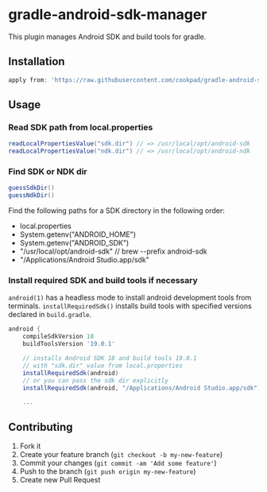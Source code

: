 # gradle-android-sdk-manager

This plugin manages Android SDK and build tools for gradle.

## Installation

```groovy
apply from: 'https://raw.githubusercontent.com/cookpad/gradle-android-sdk-manager/master/sdk_manager.gradle'
```

## Usage

### Read SDK path from local.properties

```groovy
readLocalPropertiesValue("sdk.dir") // => /usr/local/opt/android-sdk
readLocalPropertiesValue("ndk.dir") // => /usr/local/opt/android-ndk
```

### Find SDK or NDK dir

```groovy
guessSdkDir()
guessNdkDir()
```

Find the following paths for a SDK directory in the following order:

* local.properties
* System.getenv("ANDROID_HOME")
* System.getenv("ANDROID_SDK")
* "/usr/local/opt/android-sdk" // brew --prefix android-sdk
* "/Applications/Android Studio.app/sdk"

### Install required SDK and build tools if necessary

`android(1)` has a headless mode to install android development tools from terminals.
`installRequiredSdk()` installs build tools with specified versions declared in `build.gradle`.

```groovy
android {
    compileSdkVersion 18
    buildToolsVersion '19.0.1'

    // installs Android SDK 18 and build tools 19.0.1
    // with "sdk.dir" value from local.properties
    installRequiredSdk(android)
    // or you can pass the sdk dir explicitly
    installRequiredSdk(android, "/Applications/Android Studio.app/sdk")

    ...
```

## Contributing

1. Fork it
2. Create your feature branch (`git checkout -b my-new-feature`)
3. Commit your changes (`git commit -am 'Add some feature'`)
4. Push to the branch (`git push origin my-new-feature`)
5. Create new Pull Request

